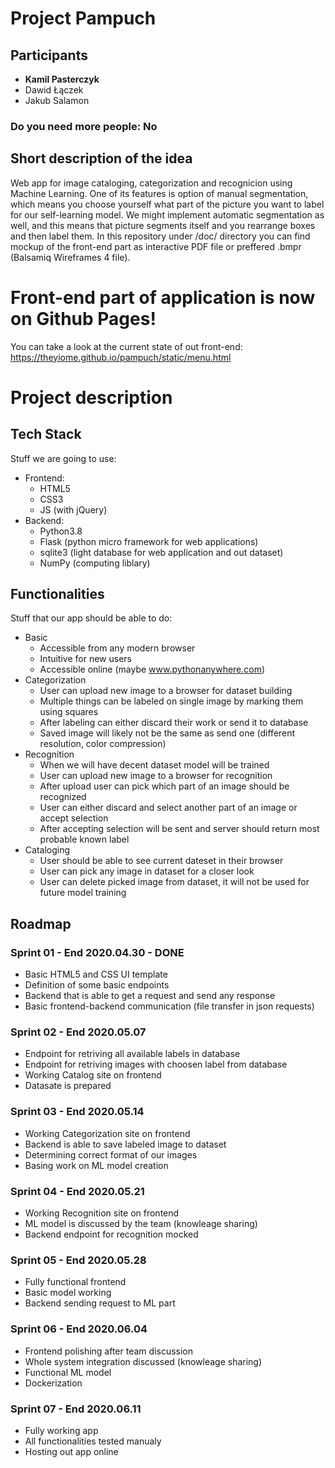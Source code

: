 # Project Pampuch

## Participants
-  **Kamil Pasterczyk**
- Dawid Łączek
- Jakub Salamon
### Do you need more people: No

## Short description of the idea

Web app for image cataloging, categorization and recognicion using Machine Learning. One of its features is option of manual segmentation, which means you choose yourself what part of the picture you want to label for our self-learning model. We might implement automatic segmentation as well, and this means that picture segments itself and you rearrange boxes and then label them. In this repository under /doc/ directory you can find mockup of the front-end part as interactive PDF file or preffered .bmpr (Balsamiq Wireframes 4 file).

# Front-end part of application is now on Github Pages!

You can take a look at the current state of out front-end:
https://theyiome.github.io/pampuch/static/menu.html

# Project description

## Tech Stack

Stuff we are going to use:
- Frontend:
	- HTML5
	- CSS3
	- JS (with jQuery)
- Backend:
	- Python3.8
	- Flask (python micro framework for web applications)
	- sqlite3 (light database for web application and out dataset)
	- NumPy (computing liblary)

## Functionalities

Stuff that our app should be able to do:
- Basic
	- Accessible from any modern browser
	- Intuitive for new users
	- Accessible online (maybe www.pythonanywhere.com)
- Categorization
	- User can upload new image to a browser for dataset building
	- Multiple things can be labeled on single image by marking them using squares
	- After labeling can either discard their work or send it to database
	- Saved image will likely not be the same as send one (different resolution, color compression)
- Recognition
	- When we will have decent dataset model will be trained
	- User can upload new image to a browser for recognition
	- After upload user can pick which part of an image should be recognized
	- User can either discard and select another part of an image or accept selection
	- After accepting selection will be sent and server should return most probable known label
- Cataloging
	- User should be able to see current dateset in their browser
	- User can pick any image in dataset for a closer look
	- User can delete picked image from dataset, it will not be used for future model training

## Roadmap

### Sprint 01 - End 2020.04.30 - DONE
- Basic HTML5 and CSS UI template
- Definition of some basic endpoints
- Backend that is able to get a request and send any response
- Basic frontend-backend communication (file transfer in json requests)

### Sprint 02 - End 2020.05.07
- Endpoint for retriving all available labels in database
- Endpoint for retriving images with choosen label from database
- Working Catalog site on frontend
- Datasate is prepared

### Sprint 03 - End 2020.05.14
- Working Categorization site on frontend
- Backend is able to save labeled image to dataset
- Determining correct format of our images
- Basing work on ML model creation

### Sprint 04 - End 2020.05.21
- Working Recognition site on frontend
- ML model is discussed by the team (knowleage sharing)
- Backend endpoint for recognition mocked

### Sprint 05 - End 2020.05.28
- Fully functional frontend
- Basic model working
- Backend sending request to ML part

### Sprint 06 - End 2020.06.04
- Frontend polishing after team discussion
- Whole system integration discussed (knowleage sharing)
- Functional ML model
- Dockerization

### Sprint 07 - End 2020.06.11
- Fully working app
- All functionalities tested manualy
- Hosting out app online
